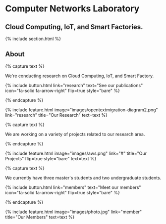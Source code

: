 ---
---

# Computer Networks Laboratory

## Cloud Computing, IoT, and Smart Factories.



{% include section.html %}

## About

{% capture text %}

We're conducting research on Cloud Computing, IoT, and Smart Factory.

{%
  include button.html
  link="research"
  text="See our publications"
  icon="fa-solid fa-arrow-right"
  flip=true
  style="bare"
%}

{% endcapture %}

{%
  include feature.html
  image="images/opentextmigration-diagram2.png"
  link="research"
  title="Our Research"
  text=text
%}

{% capture text %}

We are working on a variety of projects related to our research area.



{% endcapture %}

{%
  include feature.html
  image="images/aws.png"
  link="#"
  title="Our Projects"
  flip=true
  style="bare"
  text=text
%}

{% capture text %}

We currently have three master's students and two undergraduate students.

{%
  include button.html
  link="members"
  text="Meet our members"
  icon="fa-solid fa-arrow-right"
  flip=true
  style="bare"
%}

{% endcapture %}

{%
  include feature.html
  image="images/photo.jpg"
  link="member"
  title="Our Members"
  text=text
%}
